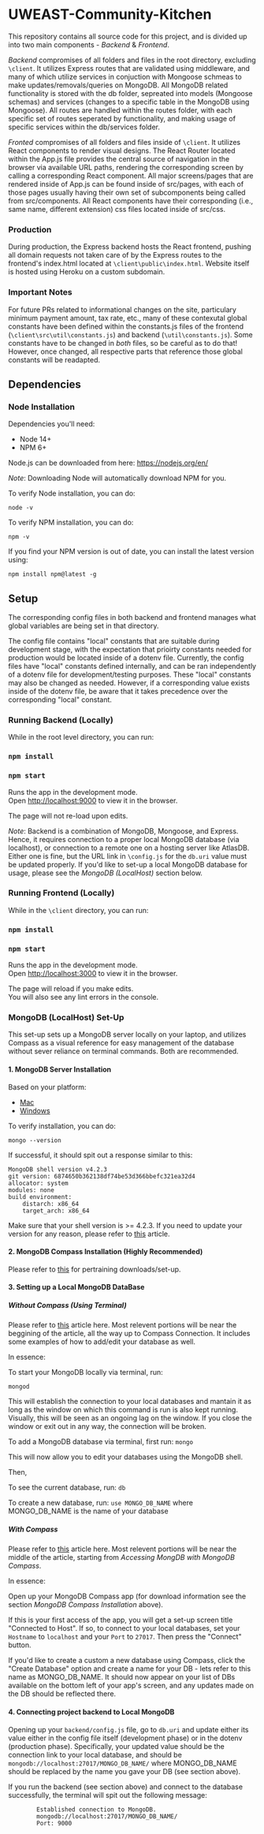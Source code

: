 # UWEAST-Community-Kitchen

This repository contains all source code for this project, and is divided up into two main components - *Backend* & *Frontend*.

*Backend* compromises of all folders and files in the root directory, excluding `\client`. It utilizes Express routes that are validated using middleware, and many of which utilize services in conjuction with Mongoose schmeas to make updates/removals/queries on MongoDB. All MongoDB related functionality is stored with the db folder, sepreated into models (Mongoose schemas)  and services (changes to a specific table in the MongoDB using Mongoose). All routes are handled within the routes folder, with each specific set of routes seperated by functionality, and making usage of specific services within the db/services folder. 

*Fronted* compromises of all folders and files inside of `\client`. It utilizes React components to render visual designs. The React Router located within the App.js file provides the central source of navigation in the browser via available URL paths, rendering the corresponding screen by calling a corresponding React component. All major screens/pages that are rendered inside of App.js can be found inside of src/pages, with each of those pages usually having their own set of subcomponents being called from src/components. All React components have their corresponding (i.e., same name, different extension) css files located inside of src/css. 

### Production 
During production, the Express backend hosts the React frontend, pushing all domain requests not taken care of by
the Express routes to the frontend's index.html located at `\client\public\index.html`. Website itself is hosted using
Heroku on a custom subdomain. 

### Important Notes
For future PRs related to informational changes on the site, particulary minimum payment amount, tax rate, etc., many
of these contexutal global constants have been defined within the constants.js files of the frontend (`\client\src\util\constants.js`) and backend (`\util\constants.js`). Some constants have to be changed in *both* files, so
be careful as to do that! However, once changed, all respective parts that reference those global constants will be readapted. 

## Dependencies 

### Node Installation

Dependencies you'll need: 
* Node 14+
* NPM 6+

Node.js can be downloaded from here: https://nodejs.org/en/

*Note*: Downloading Node will automatically download NPM for you.

To verify Node installation, you can do:

`node -v`

To verify NPM installation, you can do:

`npm -v`

If you find your NPM version is out of date, you can install the latest version using:

`npm install npm@latest -g`

## Setup 

The corresponding config files in both backend and frontend manages what global variables are being set in that 
directory.

The config file contains "local" constants that are suitable during development stage, with the expectation that 
prioirty constants needed for production would be located inside of a dotenv file. Currently, the config files
have "local" constants defined internally, and can be ran independently of a dotenv file for development/testing
purposes. These "local" constants may also be changed as needed. However, if a corresponding value exists inside
of the dotenv file, be aware that it takes precedence over the corresponding "local" constant. 

### Running Backend (Locally)

While in the root level directory, you can run:

### `npm install`
### `npm start`

Runs the app in the development mode.\
Open [http://localhost:9000](http://localhost:9000) to view it in the browser.

The page will not re-load upon edits. 

*Note*: Backend is a combination of MongoDB, Mongoose, and Express. Hence, it requires connection to a proper local MongoDB
      database (via localhost), or connection to a remote one on a hosting server like AtlasDB. Either one is fine, but
      the URL link in `\config.js` for the `db.uri` value must be updated properly. If you'd like to set-up
      a local MongoDB database for usage, please see the _MongoDB (LocalHost)_ section below. 

### Running Frontend (Locally)

While in the `\client` directory, you can run:

### `npm install`
### `npm start`

Runs the app in the development mode.\
Open [http://localhost:3000](http://localhost:3000) to view it in the browser.

The page will reload if you make edits.\
You will also see any lint errors in the console.

### MongoDB (LocalHost) Set-Up

This set-up sets up a MongoDB server locally on your laptop, and utilizes Compass as a visual reference for easy 
management of the database without sever reliance on terminal commands. Both are recommended. 

#### 1. MongoDB Server Installation 

Based on your platform: 
* [Mac](https://zellwk.com/blog/install-mongodb/)
* [Windows](https://medium.com/@LondonAppBrewery/how-to-download-install-mongodb-on-windows-4ee4b3493514)

To verify installation, you can do:

`mongo --version`

If successful, it should spit out a response similar to this:

    MongoDB shell version v4.2.3
    git version: 6874650b362138df74be53d366bbefc321ea32d4
    allocator: system
    modules: none
    build environment:
        distarch: x86_64
        target_arch: x86_64

Make sure that your shell version is >= 4.2.3. If you need to update your version for any reason, please refer to 
[this](https://docs.mongodb.com/manual/tutorial/upgrade-revision/) article. 

#### 2. MongoDB Compass Installation (Highly Recommended)

Please refer to [this](https://docs.mongodb.com/compass/master/install) for pertraining downloads/set-up. 

#### 3. Setting up a Local MongoDB DataBase 

##### Without Compass (Using Terminal)

Please refer to [this](https://zellwk.com/blog/local-mongodb/) article here. Most relevent portions will be near the beggining
of the article, all the way up to Compass Connection. It includes some examples of how to add/edit your database as well. 

In essence:

To start your MongoDB locally via terminal, run:

`mongod`

This will establish the connection to your local databases and mantain it as long as the window on which this command is 
run is also kept running. Visually, this will be seen as an ongoing lag on the window.  If you close the window or exit out in any way, the connection will be broken. 

To add a MongoDB database via terminal, first run:
`mongo`

This will now allow you to edit your databases using the MongoDB shell.

Then, 

To see the current database, run:
`db`

To create a new database, run: 
`use MONGO_DB_NAME` 
where MONGO_DB_NAME is the name of your database

##### With Compass 

Please refer to [this](https://zellwk.com/blog/local-mongodb/) article here. Most relevent portions will be near the middle
of the article, starting from _Accessing MongDB with MongoDB Compass_.

In essence: 

Open up your MongoDB Compass app (for download information see the section _MongoDB Compass Installation_ above). 

If this is your first access of the app, you will get a set-up screen title "Connected to Host". If so, to connect to your 
local databases, set your `Hostname` to `localhost` and your `Port` to `27017`. Then press the "Connect" button.  

If you'd like to create a custom a new database using Compass, click the "Create Database" option and create a 
name for your DB - lets refer to this name as MONGO_DB_NAME. It should now appear on your list of DBs available on the bottom left of your app's screen, and any updates made on the DB should be reflected there.

#### 4. Connecting project backend to Local MongoDB 

Opening up your `backend/config.js` file, go to `db.uri` and update either its value either in the config file itself
(development phase) or in the dotenv (production phase). Specifically, your updated value should be the connection link
to your local database, and should be `mongodb://localhost:27017/MONGO_DB_NAME/` where MONGO_DB_NAME should be replaced
by the name you gave your DB (see section above). 

If you run the backend (see section above) and connect to the database successfully, the terminal will
spit out the following message:

            Established connection to MongoDB.
            mongodb://localhost:27017/MONGO_DB_NAME/
            Port: 9000
